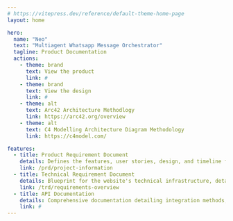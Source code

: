 ```yaml
---
# https://vitepress.dev/reference/default-theme-home-page
layout: home

hero:
  name: "Neo"
  text: "Multiagent Whatsapp Message Orchestrator"
  tagline: Product Documentation
  actions:
    - theme: brand
      text: View the product
      link: #
    - theme: brand
      text: View the design
      link: #
    - theme: alt
      text: Arc42 Architecture Methodlogy
      link: https://arc42.org/overview
    - theme: alt
      text: C4 Modelling Architecture Diagram Methodology
      link: https://c4model.com/

features:
  - title: Product Requirement Document
    details: Defines the features, user stories, design, and timeline for developing the website, ensuring alignment with user needs and business goals.
    link: /prd/project-information
  - title: Technical Requirement Document
    details: Blueprint for the website's technical infrastructure, detailing system architecture, functionality, security, and testing criteria.
    link: /trd/requirements-overview
  - title: API Documentation
    details: Comprehensive documentation detailing integration methods, endpoints, parameters, authentication, and response formats for seamless utilization of website functionalities.
    link: #
---
```


